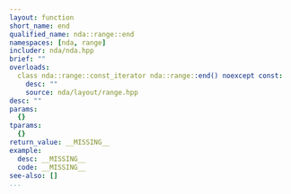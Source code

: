 ```yaml
---
layout: function
short_name: end
qualified_name: nda::range::end
namespaces: [nda, range]
includer: nda/nda.hpp
brief: ""
overloads:
  class nda::range::const_iterator nda::range::end() noexcept const:
    desc: ""
    source: nda/layout/range.hpp
desc: ""
params:
  {}
tparams:
  {}
return_value: __MISSING__
example:
  desc: __MISSING__
  code: __MISSING__
see-also: []
...
```



